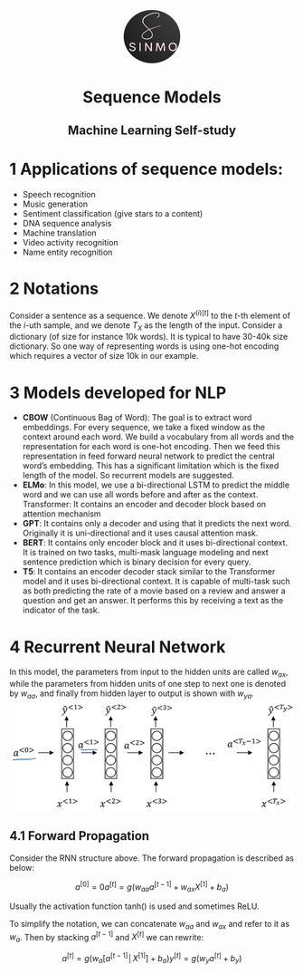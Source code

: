 <p align="center">
<img src="../logo.png" alt="Alt text" width="100"/>
</p>

<h1 align="center">
    Sequence Models
</h1>

<h2 align="center">
    Machine Learning Self-study
</h2>

# 1 Applications of sequence models:
- Speech recognition
- Music generation
- Sentiment classification (give stars to a content)
- DNA sequence analysis
- Machine translation
- Video activity recognition
- Name entity recognition
  
# 2 Notations
Consider a sentence as a sequence. We denote $X^{(i)[t]}$ to the $t$-th element of the $i$-uth sample, and we denote $T_X$ as the length of the input. 
Consider a dictionary (of size for instance 10k words). It is typical to have 30-40k size dictionary. So one way of representing words is using one-hot encoding which requires a vector of size 10k in our example.
# 3 Models developed for NLP
- **CBOW** (Continuous Bag of Word): The goal is to extract word embeddings. For every sequence, we take a fixed window as the context around each word. We build a vocabulary from all words and the representation for each word is one-hot encoding. Then we feed this representation in feed forward neural network to predict the central word’s embedding. This has a significant limitation which is the fixed length of the model. So recurrent models are suggested.
- **ELMo**: In this model, we use a bi-directional LSTM to predict the middle word and we can use all words before and after as the context.
	Transformer: It contains an encoder and decoder block based on attention mechanism
- **GPT**: It contains only a decoder and using that it predicts the next word. Originally it is uni-directional and it uses causal attention mask.
- **BERT**: It contains only encoder block and it uses bi-directional context. It is trained on two tasks, multi-mask language modeling and next sentence prediction which is binary decision for every query.
- **T5**: It contains an encoder decoder stack similar to the Transformer model and it uses bi-directional context. It is capable of multi-task such as both predicting the rate of a movie based on a review and answer a question and get an answer. It performs this by receiving a text as the indicator of the task.

# 4 Recurrent Neural Network
In this model, the parameters from input to the hidden units are called $w_{ax}$, while the parameters from hidden units of one step to next one is denoted by $w_{aa}$, and finally from hidden layer to output is shown with $w_{ya}$. 
![](images/1.png)

## 4.1 Forward Propagation
Consider the RNN structure above. The forward propagation is described as below:
```math
a^{[0]}=0
a^{[t]}=g(w_{aa}  a^{[t-1]} + w_{ax}  X^{[1]}+b_a)

```

Usually the activation function tanh() is used and sometimes ReLU.

To simplify the notation, we can concatenate $w_{aa}$ and $w_{ax}$ and refer to it as $w_a$. Then by stacking $a^{[t-1]}$ and $X^{[t]}$ we can rewrite:
```math
a^{[t]}=g(w_a  [a^{[t-1]}│X^{[1]} ]+b_a )
y^{[t]}=g(w_y  a^{[t]}+b_y)
```


